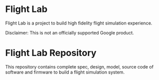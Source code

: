 # Flight Lab

Flight Lab is a project to build high fidelity flight simulation experience.

Disclaimer: This is not an officially supported Google product.

# Flight Lab Repository

This repository contains complete spec, design, model, source code of software
and firmware to build a flight simulation system.